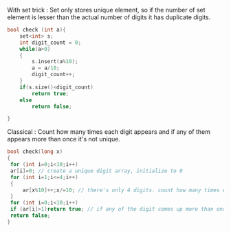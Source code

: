 With set trick : Set only stores unique element, so if the number of set element is lesser than the actual number of digits
it has duplicate digits.

```C++
bool check (int a){
    set<int> s;
    int digit_count = 0;
    while(a>0)
    {
        s.insert(a%10);
        a = a/10;
        digit_count++;
    }
    if(s.size()<digit_count)
        return true;
    else
        return false;

}
```

Classical : Count how many times each digit appears and if any of them appears more than once it's not unique.

```C++
bool check(long x)
{
 for (int i=0;i<10;i++)
 ar[i]=0; // create a unique digit array, initialize to 0
 for (int i=1;i<=4;i++)
 {
     ar[x%10]++;x/=10; // there's only 4 digits. count how many times each digit apprears.
 }
 for (int i=0;i<10;i++)
 if (ar[i]>1)return true; // if any of the digit comes up more than once, return true as it's not unique.
 return false;
}
```
